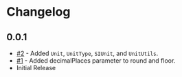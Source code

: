 # Changelog

## 0.0.1
- [#2](https://github.com/totalpave/math/pull/2) - Added `Unit`, `UnitType`, `SIUnit`, and `UnitUtils`.
- [#1](https://github.com/totalpave/math/pull/1) - Added decimalPlaces parameter to round and floor.
- Initial Release

